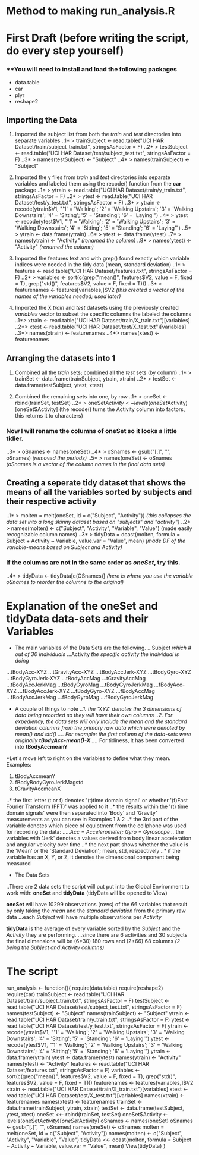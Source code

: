 Method to making run_analysis.R
===============================
# First Draft (before writing the script, do every step yourself)

### **You will need to install and load the following packages
* data.table
* car
* plyr
* reshape2


## Importing the Data
1. Imported the subject list from both the *train* and *test* directories into separate variables
..1* > trainSubject <- read.table("UCI HAR Dataset/train/subject_train.txt", stringsAsFactor = F)
..2* > testSubject <- read.table("UCI HAR Dataset/test/subject_test.txt", stringsAsFactor = F)
..3* > names(testSubject) <- "Subject"
..4* > names(trainSubject) <- "Subject"

2. Imported the y files from *train* and *test* directories into separate variables and labeled them using the recode() function from the **car** package
..1* > ytrain <- read.table("UCI HAR Dataset/train/y_train.txt", stringsAsFactor = F)
..2* > ytest <- read.table("UCI HAR Dataset/test/y_test.txt", stringsAsFactor = F)
..3* > ytrain <- recode(ytrain$V1, "'1' = 'Walking';
										'2' = 'Walking Upstairs';
										'3' = 'Walking Downstairs';
										'4' = 'Sitting';
										'5' = 'Standing';
										'6' = 'Laying'")
..4* > ytest <- recode(ytest$V1, "'1' = 'Walking';
										'2' = 'Walking Upstairs';
										'3' = 'Walking Downstairs';
										'4' = 'Sitting';
										'5' = 'Standing';
										'6' = 'Laying'")
..5* > ytrain <- data.frame(ytrain)
..6* > ytest <- data.frame(ytest)
..7* > names(ytrain) <- "Activity"  *(renamed the column)*
..8* > names(ytest) <- "Activity"    *(renamed the column)*

3. Imported the features text and with grep() found exactly which variable indices were needed in the tidy data (mean, standard deviation)
..1* > features <- read.table("UCI HAR Dataset/features.txt", stringsAsFactor = F)
..2* > variables <- sort(c(grep("mean()", features$V2, value = F, fixed = T),
							grep("std()", features$V2, value = F, fixed = T)))
..3* > featurenames <- features[variables,]$V2    *(this created a vector of the names of the variables needed; used later)*


4.  Imported the X *train* and *test* datasets using the previously created _variables_ vector to subset the specific columns the labeled the columns
..1*> xtrain <- read.table("UCI HAR Dataset/train/X_train.txt")[variables]
..2*> xtest <- read.table("UCI HAR Dataset/test/X_test.txt")[variables]
..3*> names(xtrain) <- featurenames
..4*> names(xtest) <- featurenames

## Arranging the datasets into 1

1. Combined all the *train* sets; combined all the *test* sets   (by column)
..1* > trainSet <- data.frame(trainSubject, ytrain, xtrain)
..2* > testSet <- data.frame(testSubject, ytest, xtest)

2. Combined the remaining sets into one, by row
..1* > oneSet <- rbind(trainSet, testSet)
..2* > oneSet$Activity <- levels(oneSet$Activity)[oneSet$Activity]   (the recode() turns the Activity column into factors, this returns it to characters)
### Now I will rename the columns of **oneSet** so it looks a little tidier.  
..3* > oSnames <- names(oneSet)
..4* > oSnames <- gsub("[.]", "", oSnames)                *(removed the periods)*
..5* > names(oneSet) <- oSnames                   *(oSnames is a vector of the column names in the final data sets)*

## Creating a seperate tidy dataset that shows the means of all the variables sorted by subjects and their respective activity
..1* > molten = melt(oneSet, id = c("Subject", "Activity"))   *(this collapses the data set into a long skinny dataset based on "subjects" and "activity")*
..2* > names(molten) <- c("Subject", "Activity", "Variable", "Value")  (made easily recognizable column names)
..3* > tidyData = dcast(molten, formula = Subject + Activity ~ Variable, value.var = "Value", mean)     *(made DF of the variable-means based on Subject and Activity)*
### If the columns are not in the same order as *oneSet*, try this.
..4* > tidyData <- tidyData[c(OSnames)]     *(here is where you use the variable *oSnames* to reorder the columns to the original)*

# Explanation of the **oneSet** and **tidyData** data-sets and their Variables

* The main variables of the Data Sets are the following.
...Subject   *which # out of 30 individuals*
...Activity  *the specific activity the individual is doing*

...tBodyAcc-XYZ
...tGravityAcc-XYZ
...tBodyAccJerk-XYZ
...tBodyGyro-XYZ
...tBodyGyroJerk-XYZ
...tBodyAccMag
...tGravityAccMag
...tBodyAccJerkMag
...tBodyGyroMag
...tBodyGyroJerkMag
...fBodyAcc-XYZ
...fBodyAccJerk-XYZ
...fBodyGyro-XYZ
...fBodyAccMag
...fBodyAccJerkMag
...fBodyGyroMag
...fBodyGyroJerkMag

* A couple of things to note
..*1.  the 'XYZ' denotes the 3 dimensions of data being recorded so they will have their own columns
..*2.  For expediency, the data sets will only include the *mean* and the *standard deviation* columns from the primary raw data which were 
denoted by *mean()* and *std()*
....* For example: the first column of the data-sets were *originally* **tBodyAcc-mean()-X**
....* For tidiness, it has been converted into **tBodyAccmeanY**

*Let's move left to right on the variables to define what they mean.
Examples:
1) tBodyAccmeanY
2) fBodyBodyGyroJerkMagstd
3) tGravityAccmeanX

..* the first letter (t or f) denotes '(t)time domain signal' or whether '(f)Fast Fourier  Transform (FFT)' was applied to it
..* the results within the '(t) time domain signals' were then separated into 'Body' and 'Gravity' measurements as you can see in Examples 1 & 2
..* the 3rd part of the variable denotes which piece of equiptment from the cellphone was used for recording the data:
.....*Acc = Accelerometer; Gyro = Gyroscope
..* the variables with 'Jerk' denotes a values derived from body linear acceleration and angular velocity over time
..* the next part shows whether the value is the 'Mean' or the 'Standard Deviation'; mean, std, respectively
..* if the variable has an X, Y, or Z, it denotes the dimensional component being measured

* The Data Sets

..There are 2 data sets the script will out put into the Global Environment to work with: **oneSet** and **tidyData** (tidyData will be opened to View)

**oneSet** will have 10299 observations (rows) of the 66 variables that result by only taking the *mean* and the *standard deviation* from the primary raw data
...each *Subject* will have multiple observations per *Activity*

**tidyData** is the average of every variable sorted by the *Subject* and the *Activity* they are performing.
...since there are 6 activities and 30 subjects the final dimensions will be (6*30) 180 rows and (2+66) 68 columns  *(2 being the Subject and Activity columns)*

# The script

run_analysis <- function(){
    require(data.table)
	require(reshape2)
	require(car)
trainSubject <- read.table("UCI HAR Dataset/train/subject_train.txt", stringsAsFactor = F)
testSubject <- read.table("UCI HAR Dataset/test/subject_test.txt", stringsAsFactor = F)
names(testSubject) <- "Subject"
names(trainSubject) <- "Subject"
ytrain <- read.table("UCI HAR Dataset/train/y_train.txt", stringsAsFactor = F)
ytest <- read.table("UCI HAR Dataset/test/y_test.txt", stringsAsFactor = F)
ytrain <- recode(ytrain$V1, "'1' = 'Walking';
    									'2' = 'Walking Upstairs';
										'3' = 'Walking Downstairs';
										'4' = 'Sitting';
										'5' = 'Standing';
										'6' = 'Laying'")
ytest <- recode(ytest$V1, "'1' = 'Walking';
    									'2' = 'Walking Upstairs';
										'3' = 'Walking Downstairs';
										'4' = 'Sitting';
										'5' = 'Standing';
										'6' = 'Laying'")
ytrain <- data.frame(ytrain)
ytest <- data.frame(ytest)
names(ytrain) <- "Activity"
names(ytest) <- "Activity"
features <- read.table("UCI HAR Dataset/features.txt", stringsAsFactor = F)
variables <- sort(c(grep("mean()", features$V2, value = F, fixed = T),
                    grep("std()", features$V2, value = F, fixed = T)))
featurenames <- features[variables,]$V2
xtrain <- read.table("UCI HAR Dataset/train/X_train.txt")[variables]
xtest <- read.table("UCI HAR Dataset/test/X_test.txt")[variables]
names(xtrain) <- featurenames
names(xtest) <- featurenames
trainSet <- data.frame(trainSubject, ytrain, xtrain)
testSet <- data.frame(testSubject, ytest, xtest)
oneSet <<- rbind(trainSet, testSet)
oneSet$Activity <- levels(oneSet$Activity)[oneSet$Activity]
oSnames <- names(oneSet)
oSnames <- gsub("[.]", "", oSnames)
names(oneSet) <- oSnames
molten = melt(oneSet, id = c("Subject", "Activity"))
names(molten) <- c("Subject", "Activity", "Variable", "Value")
tidyData <<- dcast(molten, formula = Subject + Activity ~ Variable, value.var = "Value", mean)
View(tidyData)
}

